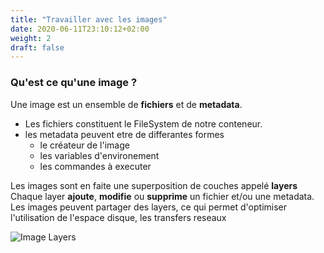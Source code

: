 ```yaml
---
title: "Travailler avec les images"
date: 2020-06-11T23:10:12+02:00
weight: 2
draft: false
---
```


### Qu'est ce qu'une image ?

Une image est un ensemble de **fichiers** et de **metadata**.  
- Les fichiers constituent le FileSystem de notre conteneur.
- les metadata peuvent etre de differantes formes
    * le créateur de l'image
    * les variables d'environement
    * les commandes à executer 

Les images sont en faite une superposition de couches appelé **layers**  
Chaque layer **ajoute**, **modifie** ou **supprime** un fichier et/ou une metadata.  
Les images peuvent partager des layers, ce qui permet d'optimiser l'utilisation de l'espace disque, les transfers reseaux

![Image Layers](/images/image_layers.png?featherlight=false&width=25pc)
